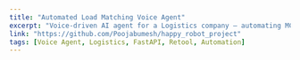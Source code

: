 ```yaml
---
title: "Automated Load Matching Voice Agent"
excerpt: "Voice-driven AI agent for a Logistics company – automating MC verification, load matching, and rate negotiation."
link: "https://github.com/Poojabumesh/happy_robot_project"
tags: [Voice Agent, Logistics, FastAPI, Retool, Automation]
---
```

